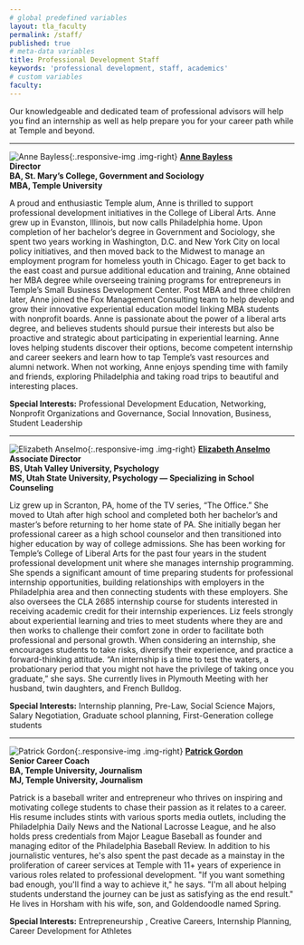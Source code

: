 ```yaml
---
# global predefined variables
layout: tla_faculty
permalink: /staff/
published: true
# meta-data variables
title: Professional Development Staff
keywords: 'professional development, staff, academics'
# custom variables
faculty: 
---
```

Our knowledgeable and dedicated team of professional advisors will help you find an internship as well as help prepare you for your career path while at Temple and beyond.

___

![Anne Bayless]({{site.baseurl}}/media/Anne-Bayless.jpg){:.responsive-img .img-right}
**[Anne Bayless](mailto:abayless@temple.edu)**<br>
**Director**<br>
**BA, St. Mary’s College, Government and Sociology**<br>
**MBA, Temple University**<br>

A proud and enthusiastic Temple alum, Anne is thrilled to support professional development initiatives in the College of Liberal Arts.  Anne grew up in Evanston, Illinois, but now calls Philadelphia home.  Upon completion of her bachelor’s degree in Government and Sociology, she spent two years working in Washington, D.C. and New York City on local policy initiatives, and then moved back to the Midwest to manage an employment program for homeless youth in Chicago.  Eager to get back to the east coast and pursue additional education and training, Anne obtained her MBA degree while overseeing training programs for entrepreneurs in Temple’s Small Business Development Center. Post MBA and three children later, Anne joined the Fox Management Consulting team to help develop and grow their innovative experiential education model linking MBA students with nonprofit boards.   Anne is passionate about the power of a liberal arts degree, and believes students should pursue their interests but also be proactive and strategic about participating in experiential learning.  Anne loves helping students discover their options, become competent internship and career seekers and learn how to tap Temple’s vast resources and alumni network.   When not working, Anne enjoys spending time with family and friends, exploring Philadelphia and taking road trips to beautiful and interesting places.

**Special Interests:** Professional Development Education, Networking, Nonprofit Organizations and Governance, Social Innovation, Business, Student Leadership

___

![Elizabeth Anselmo]({{site.baseurl}}/media/liz_anselmo2.png){:.responsive-img .img-right}
**[Elizabeth Anselmo](mailto:elizabeth.anselmo@temple.edu)**<br>
**Associate Director**<br>
**BS, Utah Valley University, Psychology**<br>
**MS, Utah State University, Psychology — Specializing in School Counseling**<br>

Liz grew up in Scranton, PA, home of the TV series, “The Office.” She moved to Utah after high school and completed both her bachelor’s and master’s before returning to her home state of PA. She initially began her professional career as a high school counselor and then transitioned into higher education by way of college admissions. She has been working for Temple’s College of Liberal Arts for the past four years in the student professional development unit where she manages internship programming. She spends a significant amount of time preparing students for professional internship opportunities, building relationships with employers in the Philadelphia area and then connecting students with these employers. She also oversees the CLA 2685 internship course for students interested in receiving academic credit for their internship experiences. Liz feels strongly about experiential learning and tries to meet students where they are and then works to challenge their comfort zone in order to facilitate both professional and personal growth. When considering an internship, she encourages students to take risks, diversify their experience, and practice a forward-thinking attitude. “An internship is a time to test the waters, a probationary period that you might not have the privilege of taking once you graduate,” she says. She currently lives in Plymouth Meeting with her husband, twin daughters, and French Bulldog.

**Special Interests:** Internship planning, Pre-Law, Social Science Majors, Salary Negotiation, Graduate school planning, First-Generation college students

___

![Patrick Gordon]({{site.baseurl}}/media/patrick_gordon2.png){:.responsive-img .img-right}
**[Patrick Gordon](mailto:pgordon@temple.edu)**<br>
**Senior Career Coach**<br>
**BA, Temple University, Journalism**<br>
**MJ, Temple University, Journalism**

Patrick is a baseball writer and entrepreneur who thrives on inspiring and motivating college students to chase their passion as it relates to a career. His resume includes stints with various sports media outlets, including the Philadelphia Daily News and the National Lacrosse League, and he also holds press credentials from Major League Baseball as founder and managing editor of the Philadelphia Baseball Review. In addition to his journalistic ventures, he's also spent the past decade as a mainstay in the proliferation of career services at Temple with 11+ years of experience in various roles related to professional development. "If you want something bad enough, you'll find a way to achieve it," he says. "I'm all about helping students understand the journey can be just as satisfying as the end result." He lives in Horsham with his wife, son, and Goldendoodle named Spring.

**Special Interests:** Entrepreneurship , Creative Careers, Internship Planning, Career Development for Athletes

